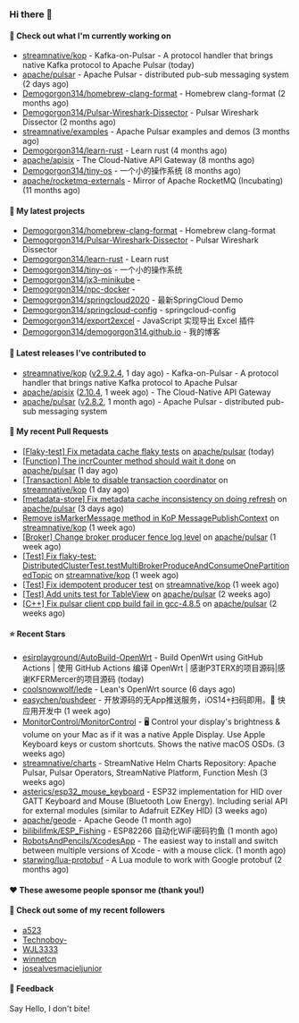 ### Hi there 👋

#### 👷 Check out what I'm currently working on

- [streamnative/kop](https://github.com/streamnative/kop) - Kafka-on-Pulsar - A protocol handler that brings native Kafka protocol to Apache Pulsar (today)
- [apache/pulsar](https://github.com/apache/pulsar) - Apache Pulsar - distributed pub-sub messaging system (2 days ago)
- [Demogorgon314/homebrew-clang-format](https://github.com/Demogorgon314/homebrew-clang-format) - Homebrew clang-format (2 months ago)
- [Demogorgon314/Pulsar-Wireshark-Dissector](https://github.com/Demogorgon314/Pulsar-Wireshark-Dissector) - Pulsar Wireshark Dissector (2 months ago)
- [streamnative/examples](https://github.com/streamnative/examples) - Apache Pulsar examples and demos (3 months ago)
- [Demogorgon314/learn-rust](https://github.com/Demogorgon314/learn-rust) - Learn rust (4 months ago)
- [apache/apisix](https://github.com/apache/apisix) - The Cloud-Native API Gateway (8 months ago)
- [Demogorgon314/tiny-os](https://github.com/Demogorgon314/tiny-os) - 一个小的操作系统 (8 months ago)
- [apache/rocketmq-externals](https://github.com/apache/rocketmq-externals) - Mirror of Apache RocketMQ (Incubating) (11 months ago)

#### 🌱 My latest projects

- [Demogorgon314/homebrew-clang-format](https://github.com/Demogorgon314/homebrew-clang-format) - Homebrew clang-format
- [Demogorgon314/Pulsar-Wireshark-Dissector](https://github.com/Demogorgon314/Pulsar-Wireshark-Dissector) - Pulsar Wireshark Dissector
- [Demogorgon314/learn-rust](https://github.com/Demogorgon314/learn-rust) - Learn rust
- [Demogorgon314/tiny-os](https://github.com/Demogorgon314/tiny-os) - 一个小的操作系统
- [Demogorgon314/jx3-minikube](https://github.com/Demogorgon314/jx3-minikube) - 
- [Demogorgon314/npc-docker](https://github.com/Demogorgon314/npc-docker) - 
- [Demogorgon314/springcloud2020](https://github.com/Demogorgon314/springcloud2020) - 最新SpringCloud Demo
- [Demogorgon314/springcloud-config](https://github.com/Demogorgon314/springcloud-config) - springcloud-config 
- [Demogorgon314/export2excel](https://github.com/Demogorgon314/export2excel) - JavaScript 实现导出 Excel 插件
- [Demogorgon314/demogorgon314.github.io](https://github.com/Demogorgon314/demogorgon314.github.io) - 我的博客

#### 🔭 Latest releases I've contributed to

- [streamnative/kop](https://github.com/streamnative/kop) ([v2.9.2.4](https://github.com/streamnative/kop/releases/tag/v2.9.2.4), 1 day ago) - Kafka-on-Pulsar - A protocol handler that brings native Kafka protocol to Apache Pulsar
- [apache/apisix](https://github.com/apache/apisix) ([2.10.4](https://github.com/apache/apisix/releases/tag/2.10.4), 1 week ago) - The Cloud-Native API Gateway
- [apache/pulsar](https://github.com/apache/pulsar) ([v2.8.2](https://github.com/apache/pulsar/releases/tag/v2.8.2), 1 month ago) - Apache Pulsar - distributed pub-sub messaging system

#### 🔨 My recent Pull Requests

- [[Flaky-test] Fix metadata cache flaky tests](https://github.com/apache/pulsar/pull/14373) on [apache/pulsar](https://github.com/apache/pulsar) (today)
- [[Function] The incrCounter method should wait it done](https://github.com/apache/pulsar/pull/14354) on [apache/pulsar](https://github.com/apache/pulsar) (1 day ago)
- [[Transaction] Able to disable transaction coordinator](https://github.com/streamnative/kop/pull/1094) on [streamnative/kop](https://github.com/streamnative/kop) (1 day ago)
- [[metadata-store] Fix metadata cache inconsistency on doing refresh](https://github.com/apache/pulsar/pull/14283) on [apache/pulsar](https://github.com/apache/pulsar) (3 days ago)
- [Remove isMarkerMessage method in KoP MessagePublishContext](https://github.com/streamnative/kop/pull/1064) on [streamnative/kop](https://github.com/streamnative/kop) (1 week ago)
- [[Broker] Change broker producer fence log level](https://github.com/apache/pulsar/pull/14196) on [apache/pulsar](https://github.com/apache/pulsar) (1 week ago)
- [[Test] Fix flaky-test: DistributedClusterTest.testMultiBrokerProduceAndConsumeOnePartitionedTopic](https://github.com/streamnative/kop/pull/1057) on [streamnative/kop](https://github.com/streamnative/kop) (1 week ago)
- [[Test] Fix idempotent producer test](https://github.com/streamnative/kop/pull/1055) on [streamnative/kop](https://github.com/streamnative/kop) (1 week ago)
- [[Test] Add units test for TableView](https://github.com/apache/pulsar/pull/14100) on [apache/pulsar](https://github.com/apache/pulsar) (2 weeks ago)
- [[C&#43;&#43;] Fix pulsar client cpp build fail in gcc-4.8.5](https://github.com/apache/pulsar/pull/14053) on [apache/pulsar](https://github.com/apache/pulsar) (2 weeks ago)

#### ⭐ Recent Stars

- [esirplayground/AutoBuild-OpenWrt](https://github.com/esirplayground/AutoBuild-OpenWrt) - Build OpenWrt using GitHub Actions | 使用 GitHub Actions 编译 OpenWrt | 感谢P3TERX的项目源码|感谢KFERMercer的项目源码 (today)
- [coolsnowwolf/lede](https://github.com/coolsnowwolf/lede) - Lean&#39;s OpenWrt source (6 days ago)
- [easychen/pushdeer](https://github.com/easychen/pushdeer) - 开放源码的无App推送服务，iOS14&#43;扫码即用。🚧   快应用开发中 (1 week ago)
- [MonitorControl/MonitorControl](https://github.com/MonitorControl/MonitorControl) - 🖥 Control your display&#39;s brightness &amp; volume on your Mac as if it was a native Apple Display. Use Apple Keyboard keys or custom shortcuts. Shows the native macOS OSDs. (3 weeks ago)
- [streamnative/charts](https://github.com/streamnative/charts) - StreamNative Helm Charts Repository: Apache Pulsar, Pulsar Operators, StreamNative Platform, Function Mesh (3 weeks ago)
- [asterics/esp32_mouse_keyboard](https://github.com/asterics/esp32_mouse_keyboard) - ESP32 implementation for HID over GATT Keyboard and Mouse (Bluetooth Low Energy). Including serial API for external modules (similar to Adafruit EZKey HID) (3 weeks ago)
- [apache/geode](https://github.com/apache/geode) - Apache Geode (1 month ago)
- [bilibilifmk/ESP_Fishing](https://github.com/bilibilifmk/ESP_Fishing) - ESP82266 自动化WiFi密码钓鱼 (1 month ago)
- [RobotsAndPencils/XcodesApp](https://github.com/RobotsAndPencils/XcodesApp) - The easiest way to install and switch between multiple versions of Xcode - with a mouse click.  (1 month ago)
- [starwing/lua-protobuf](https://github.com/starwing/lua-protobuf) - A Lua module to work with Google protobuf (2 months ago)

#### ❤️ These awesome people sponsor me (thank you!)


#### 👯 Check out some of my recent followers

- [a523](https://github.com/a523)
- [Technoboy-](https://github.com/Technoboy-)
- [WJL3333](https://github.com/WJL3333)
- [winnetcn](https://github.com/winnetcn)
- [josealvesmacieljunior](https://github.com/josealvesmacieljunior)

#### 💬 Feedback

Say Hello, I don't bite!


